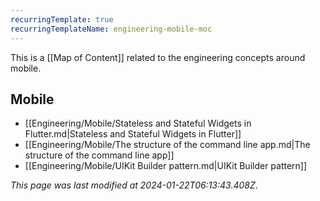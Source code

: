 ```yaml
---
recurringTemplate: true
recurringTemplateName: engineering-mobile-moc
---
```


This is a [[Map of Content]] related to the engineering concepts around mobile.

## Mobile

- [[Engineering/Mobile/Stateless and Stateful Widgets in Flutter.md|Stateless and Stateful Widgets in Flutter]]
- [[Engineering/Mobile/The structure of the command line app.md|The structure of the command line app]]
- [[Engineering/Mobile/UIKit Builder pattern.md|UIKit Builder pattern]]


*This page was last modified at 2024-01-22T06:13:43.408Z*.
